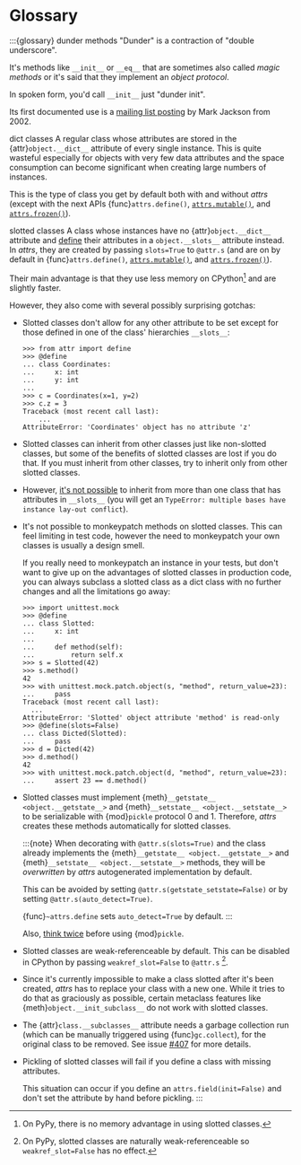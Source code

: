 # Glossary

:::{glossary}
dunder methods
  "Dunder" is a contraction of "double underscore".

  It's methods like `__init__` or `__eq__` that are sometimes also called *magic methods* or it's said that they implement an *object protocol*.

  In spoken form, you'd call `__init__` just "dunder init".

  Its first documented use is a [mailing list posting](https://mail.python.org/pipermail/python-list/2002-September/155836.html) by Mark Jackson from 2002.

dict classes
  A regular class whose attributes are stored in the {attr}`object.__dict__` attribute of every single instance.
  This is quite wasteful especially for objects with very few data attributes and the space consumption can become significant when creating large numbers of instances.

  This is the type of class you get by default both with and without *attrs* (except with the next APIs {func}`attrs.define()`, [`attrs.mutable()`](attrs.mutable), and [`attrs.frozen()`](attrs.frozen)).

slotted classes
  A class whose instances have no {attr}`object.__dict__` attribute and [define](https://docs.python.org/3/reference/datamodel.html#slots) their attributes in a `object.__slots__` attribute instead.
  In *attrs*, they are created by passing `slots=True` to `@attr.s` (and are on by default in {func}`attrs.define()`, [`attrs.mutable()`](attrs.mutable), and [`attrs.frozen()`](attrs.frozen)).

  Their main advantage is that they use less memory on CPython[^pypy] and are slightly faster.

  However, they also come with several possibly surprising gotchas:

  - Slotted classes don't allow for any other attribute to be set except for those defined in one of the class' hierarchies `__slots__`:

    ```{doctest}
    >>> from attr import define
    >>> @define
    ... class Coordinates:
    ...     x: int
    ...     y: int
    ...
    >>> c = Coordinates(x=1, y=2)
    >>> c.z = 3
    Traceback (most recent call last):
        ...
    AttributeError: 'Coordinates' object has no attribute 'z'
    ```

  - Slotted classes can inherit from other classes just like non-slotted classes, but some of the benefits of slotted classes are lost if you do that.
    If you must inherit from other classes, try to inherit only from other slotted classes.

  - However, [it's not possible](https://docs.python.org/3/reference/datamodel.html#slots) to inherit from more than one class that has attributes in `__slots__` (you will get an `TypeError: multiple bases have instance lay-out conflict`).

  - It's not possible to monkeypatch methods on slotted classes.
    This can feel limiting in test code, however the need to monkeypatch your own classes is usually a design smell.

    If you really need to monkeypatch an instance in your tests, but don't want to give up on the advantages of slotted classes in production code, you can always subclass a slotted class as a dict class with no further changes and all the limitations go away:

    ```{doctest}
    >>> import unittest.mock
    >>> @define
    ... class Slotted:
    ...     x: int
    ...
    ...     def method(self):
    ...         return self.x
    >>> s = Slotted(42)
    >>> s.method()
    42
    >>> with unittest.mock.patch.object(s, "method", return_value=23):
    ...     pass
    Traceback (most recent call last):
      ...
    AttributeError: 'Slotted' object attribute 'method' is read-only
    >>> @define(slots=False)
    ... class Dicted(Slotted):
    ...     pass
    >>> d = Dicted(42)
    >>> d.method()
    42
    >>> with unittest.mock.patch.object(d, "method", return_value=23):
    ...     assert 23 == d.method()
    ```

  - Slotted classes must implement {meth}`__getstate__ <object.__getstate__>` and {meth}`__setstate__ <object.__setstate__>` to be serializable with {mod}`pickle` protocol 0 and 1.
    Therefore, *attrs* creates these methods automatically for slotted classes.

    :::{note}
    When decorating with `@attr.s(slots=True)` and the class already implements the {meth}`__getstate__ <object.__getstate__>` and {meth}`__setstate__ <object.__setstate__>` methods, they will be *overwritten* by *attrs* autogenerated implementation by default.

    This can be avoided by setting `@attr.s(getstate_setstate=False)` or by setting `@attr.s(auto_detect=True)`.

    {func}`~attrs.define` sets `auto_detect=True` by default.
    :::

    Also, [think twice](https://www.youtube.com/watch?v=7KnfGDajDQw) before using {mod}`pickle`.

  - Slotted classes are weak-referenceable by default.
    This can be disabled in CPython by passing `weakref_slot=False` to `@attr.s` [^pypyweakref].

  - Since it's currently impossible to make a class slotted after it's been created, *attrs* has to replace your class with a new one.
    While it tries to do that as graciously as possible, certain metaclass features like {meth}`object.__init_subclass__` do not work with slotted classes.

  - The {attr}`class.__subclasses__` attribute needs a garbage collection run (which can be manually triggered using {func}`gc.collect`), for the original class to be removed.
    See issue [#407](https://github.com/python-attrs/attrs/issues/407) for more details.

  - Pickling of slotted classes will fail if you define a class with missing attributes.

    This situation can occur if you define an `attrs.field(init=False)` and don't set the attribute by hand before pickling.
:::

[^pypy]: On PyPy, there is no memory advantage in using slotted classes.

[^pypyweakref]: On PyPy, slotted classes are naturally weak-referenceable so `weakref_slot=False` has no effect.
